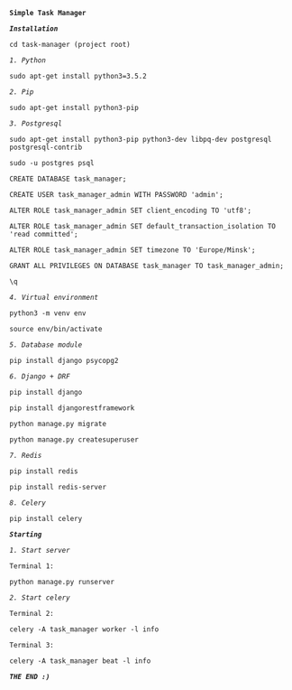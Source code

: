 **`Simple Task Manager`**



_**`Installation`**_

`cd task-manager (project root)`

_`1. Python`_

`sudo apt-get install python3=3.5.2`

_`2. Pip`_

`sudo apt-get install python3-pip`

_`3. Postgresql`_

`sudo apt-get install python3-pip python3-dev libpq-dev postgresql postgresql-contrib`

`sudo -u postgres psql`

`CREATE DATABASE task_manager;`

`CREATE USER task_manager_admin WITH PASSWORD 'admin';`

`ALTER ROLE task_manager_admin SET client_encoding TO 'utf8';`

`ALTER ROLE task_manager_admin SET default_transaction_isolation TO 'read committed';`

`ALTER ROLE task_manager_admin SET timezone TO 'Europe/Minsk';`

`GRANT ALL PRIVILEGES ON DATABASE task_manager TO task_manager_admin;`

`\q`

_`4. Virtual environment`_

`python3 -m venv env`

`source env/bin/activate`

_`5. Database module`_

`pip install django psycopg2`

_`6. Django + DRF`_

`pip install django`

`pip install djangorestframework`


`python manage.py migrate`

`python manage.py createsuperuser`

_`7. Redis`_

`pip install redis`

`pip install redis-server`

_`8. Celery`_

`pip install celery`



_**`Starting`**_

_`1. Start server`_

`Terminal 1:`

`python manage.py runserver`

_`2. Start celery`_

`Terminal 2:`

`celery -A task_manager worker -l info`

`Terminal 3:`

`celery -A task_manager beat -l info`

**_`THE END :)`_**
    